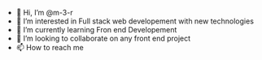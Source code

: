 - 👋 Hi, I’m @m-3-r
- 👀 I’m interested in Full stack web developement with new technologies
- 🌱 I’m currently learning Fron end Developement
- 💞️ I’m looking to collaborate on any front end project
- 📫 How to reach me 

<!---
m-3-r/m-3-r is a ✨ special ✨ repository because its `README.md` (this file) appears on your GitHub profile.
You can click the Preview link to take a look at your changes.
--->
